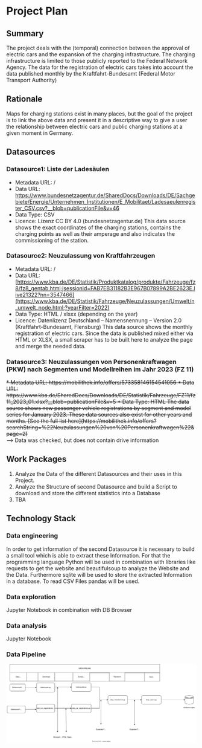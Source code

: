 # Project Plan

## Summary
The project deals with the (temporal) connection between the approval of electric cars and the expansion of the charging infrastructure. The charging infrastructure is limited to those publicly reported to the Federal Network Agency. The data for the registration of electric cars takes into account the data published monthly by the Kraftfahrt-Bundesamt (Federal Motor Transport Authority)
## Rationale
Maps for charging stations exist in many places, but the goal of the project is to link the above data and present it in a descriptive way to give a user the relationship between electric cars and public charging stations at a given moment in Germany.
## Datasources

### Datasource1: Liste der Ladesäulen
* Metadata URL: /
* Data URL: https://www.bundesnetzagentur.de/SharedDocs/Downloads/DE/Sachgebiete/Energie/Unternehmen_Institutionen/E_Mobilitaet/Ladesaeulenregister_CSV.csv?__blob=publicationFile&v=46
* Data Type: CSV
* Licence: Lizenz CC BY 4.0 (bundesnetzagentur.de)
This data source shows the exact coordinates of the charging stations, contains the charging points as well as their amperage and also indicates the commissioning of the station.


### Datasource2: Neuzulassung von Kraftfahrzeugen
* Metadata URL: /
* Data URL: [https://www.kba.de/DE/Statistik/Produktkatalog/produkte/Fahrzeuge/fz8/fz8_gentab.html;jsessionid=FAB7EB31182B3E967B07899A2BE2623E.live21322?nn=3547466](https://www.kba.de/DE/Statistik/Fahrzeuge/Neuzulassungen/Umwelt/n_umwelt_node.html;?yearFilter=2022)
* Data Type: HTML / xlsxx (depending on the year)
* Licence: Datenlizenz Deutschland – Namensnennung – Version 2.0 (Kraftfahrt-Bundesamt, Flensburg)
This data source shows the monthly registration of electric cars. Since the data is published mixed either via HTML or XLSX, a small scraper has to be built here to analyze the page and merge the needed data.


### Datasource3: Neuzulassungen von Personenkraftwagen (PKW) nach Segmenten und Modellreihen im Jahr 2023 (FZ 11)
<del>
* Metadata URL: https://mobilithek.info/offers/573358146154541056
* Data URL: https://www.kba.de/SharedDocs/Downloads/DE/Statistik/Fahrzeuge/FZ11/fz11_2023_01.xlsx?__blob=publicationFile&v=5
* Data Type: HTML
The data source shows new passenger vehicle registrations by segment and model series for January 2023. These data sources also exist for other years and months.
[See the full list here](https://mobilithek.info/offers?searchString=%22Neuzulassungen%20von%20Personenkraftwagen%22&page=2)
</del><br>
--> Data was checked, but does not contain drive information

## Work Packages
1. Analyze the Data of the different Datasources and their uses in this Project.
2. Analyze the Structure of second Datasource and build a Script to download and store the different statistics into a Database 
3. TBA
## Technology Stack
### Data engineering
In order to get information of the second Datasource it is necessary to build a small tool which is able to extract these Information.
For that the programming language Python will be used in combination with libraries like requests to get the website and beautifulsoup to analyze the Website and the Data.
Furthermore sqlite will be used to store the extracted Information in a database. To read CSV Files pandas will be used.
### Data exploration
Jupyter Notebook in combination with DB Browser
### Data analysis
Jupyter Notebook
### Data Pipeline
![Dataflow in the Pipeline](data_pipeline.drawio.svg)


